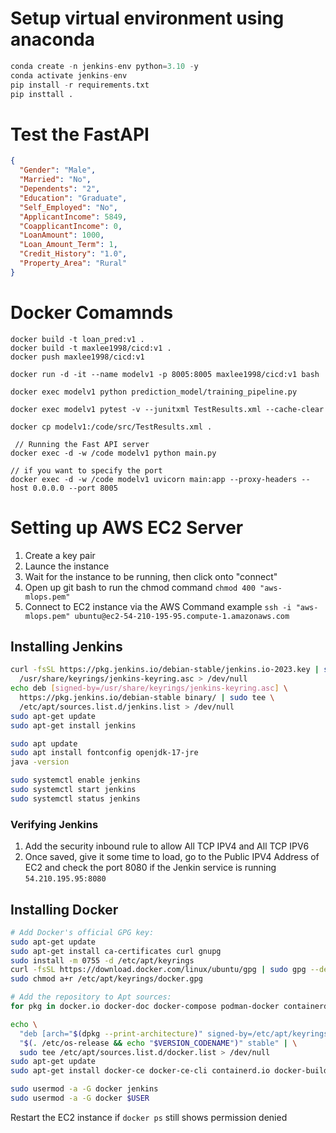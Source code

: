 # Setup virtual environment using anaconda

```python
conda create -n jenkins-env python=3.10 -y
conda activate jenkins-env
pip install -r requirements.txt
pip insttall .
```

# Test the FastAPI

```json
{
  "Gender": "Male",
  "Married": "No",
  "Dependents": "2",
  "Education": "Graduate",
  "Self_Employed": "No",
  "ApplicantIncome": 5849,
  "CoapplicantIncome": 0,
  "LoanAmount": 1000,
  "Loan_Amount_Term": 1,
  "Credit_History": "1.0",
  "Property_Area": "Rural"
}
```

# Docker Comamnds

```
docker build -t loan_pred:v1 .
docker build -t maxlee1998/cicd:v1 .
docker push maxlee1998/cicd:v1

docker run -d -it --name modelv1 -p 8005:8005 maxlee1998/cicd:v1 bash

docker exec modelv1 python prediction_model/training_pipeline.py

docker exec modelv1 pytest -v --junitxml TestResults.xml --cache-clear

docker cp modelv1:/code/src/TestResults.xml .

 // Running the Fast API server
docker exec -d -w /code modelv1 python main.py

// if you want to specify the port
docker exec -d -w /code modelv1 uvicorn main:app --proxy-headers --host 0.0.0.0 --port 8005
```

# Setting up AWS EC2 Server

1. Create a key pair
2. Launce the instance
3. Wait for the instance to be running, then click onto "connect"
4. Open up git bash to run the chmod command `chmod 400 "aws-mlops.pem"`
5. Connect to EC2 instance via the AWS Command example `ssh -i "aws-mlops.pem" ubuntu@ec2-54-210-195-95.compute-1.amazonaws.com`

## Installing Jenkins

```bash
curl -fsSL https://pkg.jenkins.io/debian-stable/jenkins.io-2023.key | sudo tee \
  /usr/share/keyrings/jenkins-keyring.asc > /dev/null
echo deb [signed-by=/usr/share/keyrings/jenkins-keyring.asc] \
  https://pkg.jenkins.io/debian-stable binary/ | sudo tee \
  /etc/apt/sources.list.d/jenkins.list > /dev/null
sudo apt-get update
sudo apt-get install jenkins

sudo apt update
sudo apt install fontconfig openjdk-17-jre
java -version

sudo systemctl enable jenkins
sudo systemctl start jenkins
sudo systemctl status jenkins


```

### Verifying Jenkins

1. Add the security inbound rule to allow All TCP IPV4 and All TCP IPV6
2. Once saved, give it some time to load, go to the Public IPV4 Address of EC2 and check the port 8080 if the Jenkin service is running
   `54.210.195.95:8080`

## Installing Docker

```bash
# Add Docker's official GPG key:
sudo apt-get update
sudo apt-get install ca-certificates curl gnupg
sudo install -m 0755 -d /etc/apt/keyrings
curl -fsSL https://download.docker.com/linux/ubuntu/gpg | sudo gpg --dearmor -o /etc/apt/keyrings/docker.gpg
sudo chmod a+r /etc/apt/keyrings/docker.gpg

# Add the repository to Apt sources:
for pkg in docker.io docker-doc docker-compose podman-docker containerd runc; do sudo apt-get remove $pkg; done

echo \
  "deb [arch="$(dpkg --print-architecture)" signed-by=/etc/apt/keyrings/docker.gpg] https://download.docker.com/linux/ubuntu \
  "$(. /etc/os-release && echo "$VERSION_CODENAME")" stable" | \
  sudo tee /etc/apt/sources.list.d/docker.list > /dev/null
sudo apt-get update
sudo apt-get install docker-ce docker-ce-cli containerd.io docker-buildx-plugin docker-compose-plugin

sudo usermod -a -G docker jenkins
sudo usermod -a -G docker $USER
```

Restart the EC2 instance if `docker ps` still shows permission denied
